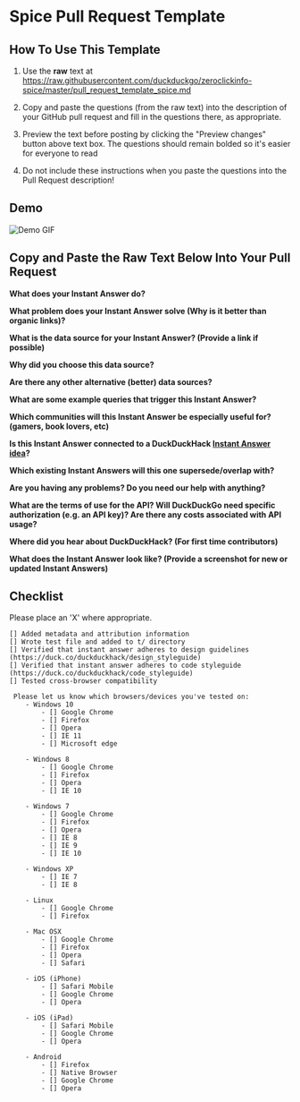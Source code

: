 # Spice Pull Request Template

## How To Use This Template

1) Use the **raw** text at https://raw.githubusercontent.com/duckduckgo/zeroclickinfo-spice/master/pull_request_template_spice.md

2) Copy and paste the questions (from the raw text) into the description of your GitHub pull request and fill in the questions there, as appropriate.

3) Preview the text before posting by clicking the "Preview changes" button above text box. The questions should remain bolded so it's easier for everyone to read

4) Do not include these instructions when you paste the questions into the Pull Request description!

## Demo

![Demo GIF](http://cl.ly/image/1O0n39092K3q/download/Screen%20Recording%202015-08-29%20at%2009.31%20AM.gif)

## Copy and Paste the Raw Text Below Into Your Pull Request

**What does your Instant Answer do?**


**What problem does your Instant Answer solve (Why is it better than organic links)?**


**What is the data source for your Instant Answer? (Provide a link if possible)**


**Why did you choose this data source?**


**Are there any other alternative (better) data sources?**


**What are some example queries that trigger this Instant Answer?**


**Which communities will this Instant Answer be especially useful for? (gamers, book lovers, etc)**


**Is this Instant Answer connected to a DuckDuckHack [Instant Answer idea](https://duck.co/ideas)?**


**Which existing Instant Answers will this one supersede/overlap with?**


**Are you having any problems? Do you need our help with anything?**


**What are the terms of use for the API? Will DuckDuckGo need specific authorization (e.g. an API key)? Are there any costs associated with API usage?**


**Where did you hear about DuckDuckHack? (For first time contributors)**


**What does the Instant Answer look like? (Provide a screenshot for new or updated Instant Answers)**


## Checklist
Please place an 'X' where appropriate.

```
[] Added metadata and attribution information
[] Wrote test file and added to t/ directory
[] Verified that instant answer adheres to design guidelines (https://duck.co/duckduckhack/design_styleguide)
[] Verified that instant answer adheres to code styleguide (https://duck.co/duckduckhack/code_styleguide)
[] Tested cross-browser compatibility

 Please let us know which browsers/devices you've tested on:
    - Windows 10
        - [] Google Chrome
        - [] Firefox
        - [] Opera
        - [] IE 11
        - [] Microsoft edge
        
    - Windows 8
        - [] Google Chrome
        - [] Firefox
        - [] Opera
        - [] IE 10

    - Windows 7
        - [] Google Chrome
        - [] Firefox
        - [] Opera
        - [] IE 8
        - [] IE 9
        - [] IE 10

    - Windows XP
        - [] IE 7
        - [] IE 8

    - Linux
        - [] Google Chrome
        - [] Firefox
        
    - Mac OSX
        - [] Google Chrome
        - [] Firefox
        - [] Opera
        - [] Safari

    - iOS (iPhone)
        - [] Safari Mobile
        - [] Google Chrome
        - [] Opera

    - iOS (iPad)
        - [] Safari Mobile
        - [] Google Chrome
        - [] Opera

    - Android
        - [] Firefox
        - [] Native Browser
        - [] Google Chrome
        - [] Opera

```

